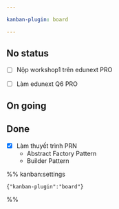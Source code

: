 ```yaml
---

kanban-plugin: board

---
```


## No status

- [ ] Nộp workshop1 trên edunext PRO
- [ ] Làm edunext Q6 PRO


## On going



## Done

- [x] Làm thuyết trình PRN
	 + Abstract Factory Pattern
	 + Builder Pattern




%% kanban:settings
```
{"kanban-plugin":"board"}
```
%%